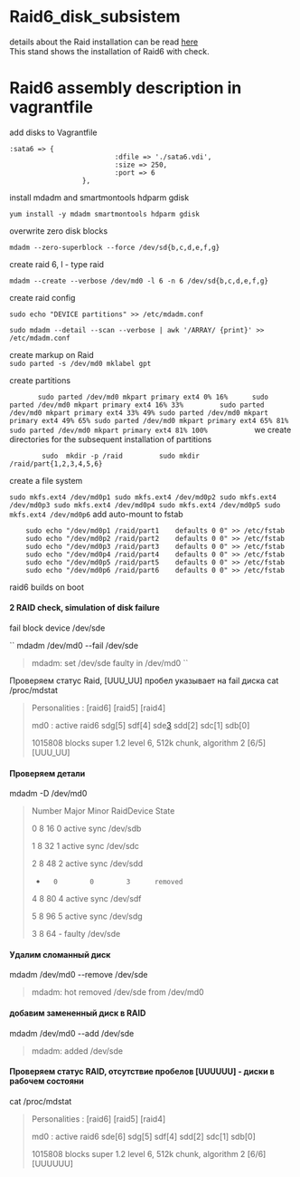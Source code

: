 # Raid6_disk_subsistem
details about the Raid installation can be read [here](https://raid.wiki.kernel.org/index.php/RAID_setup)		
This stand shows the installation of Raid6 with check.		
# Raid6 assembly description in vagrantfile
   
add disks to Vagrantfile		
```
:sata6 => {
                          :dfile => './sata6.vdi',
                          :size => 250,
                          :port => 6
                  },		
```
install mdadm and smartmontools hdparm gdisk		

`yum install -y mdadm smartmontools hdparm gdisk`		

overwrite zero disk blocks		

`mdadm --zero-superblock --force /dev/sd{b,c,d,e,f,g}`		

create raid 6, l - type raid		

`mdadm --create --verbose /dev/md0 -l 6 -n 6 /dev/sd{b,c,d,e,f,g}`		

create raid config		

`sudo echo "DEVICE partitions" >> /etc/mdadm.conf`		

`sudo mdadm --detail --scan --verbose | awk '/ARRAY/ {print}' >> /etc/mdadm.conf`		
    
create markup on Raid		
`sudo parted -s /dev/md0 mklabel gpt`	
    
create partitions		


`		
sudo parted /dev/md0 mkpart primary ext4 0% 16%		
sudo parted /dev/md0 mkpart primary ext4 16% 33%		
sudo parted /dev/md0 mkpart primary ext4 33% 49%
sudo parted /dev/md0 mkpart primary ext4 49% 65%
sudo parted /dev/md0 mkpart primary ext4 65% 81%
sudo parted /dev/md0 mkpart primary ext4 81% 100%			
`
we create directories for the subsequent installation of partitions		

`		
sudo  mkdir -p /raid		
sudo mkdir /raid/part{1,2,3,4,5,6}`		

create a file system		


`
    sudo mkfs.ext4 /dev/md0p1
		sudo mkfs.ext4 /dev/md0p2
		sudo mkfs.ext4 /dev/md0p3
		sudo mkfs.ext4 /dev/md0p4
		sudo mkfs.ext4 /dev/md0p5
		sudo mkfs.ext4 /dev/md0p6
   ` 
add auto-mount to fstab			

```
    sudo echo "/dev/md0p1 /raid/part1    defaults 0 0" >> /etc/fstab
    sudo echo "/dev/md0p2 /raid/part2    defaults 0 0" >> /etc/fstab
    sudo echo "/dev/md0p3 /raid/part3    defaults 0 0" >> /etc/fstab
    sudo echo "/dev/md0p4 /raid/part4    defaults 0 0" >> /etc/fstab
    sudo echo "/dev/md0p5 /raid/part5    defaults 0 0" >> /etc/fstab
    sudo echo "/dev/md0p6 /raid/part6    defaults 0 0" >> /etc/fstab
```
    
raid6 builds on boot
   
#### 2 RAID check, simulation of disk failure		
   
fail block device /dev/sde		

``
mdadm /dev/md0 --fail /dev/sde
>mdadm: set /dev/sde faulty in /dev/md0
``		

Проверяем статус Raid, [UUU_UU] пробел указывает на fail диска
   cat /proc/mdstat
   > Personalities : [raid6] [raid5] [raid4] 
   >
   > md0 : active raid6 sdg[5] sdf[4] sde[3](F) sdd[2] sdc[1] sdb[0]
   >
   > 1015808 blocks super 1.2 level 6, 512k chunk, algorithm 2 [6/5] [UUU_UU]
   
   #### Проверяем детали
   mdadm -D /dev/md0
   > Number   Major   Minor   RaidDevice State
   >
   > 0       8       16        0      active sync   /dev/sdb
   > 
   > 1       8       32        1      active sync   /dev/sdc
   >
   > 2       8       48        2      active sync   /dev/sdd
   >
   > -       0        0        3      removed
   >
   > 4       8       80        4      active sync   /dev/sdf
   > 
   > 5       8       96        5      active sync   /dev/sdg
   > 
   > 3       8       64        -      faulty   /dev/sde

   
   #### Удалим сломанный диск
   mdadm /dev/md0 --remove /dev/sde
   > mdadm: hot removed /dev/sde from /dev/md0
   
   #### добавим замененный диск в RAID
   mdadm /dev/md0 --add /dev/sde
   > mdadm: added /dev/sde
   
   #### Проверяем статус RAID, отсутствие пробелов [UUUUUU] - диски в рабочем состояни
   cat /proc/mdstat
   >Personalities : [raid6] [raid5] [raid4] 
   >
   > md0 : active raid6 sde[6] sdg[5] sdf[4] sdd[2] sdc[1] sdb[0]
   >
   >   1015808 blocks super 1.2 level 6, 512k chunk, algorithm 2 [6/6] [UUUUUU]
   
